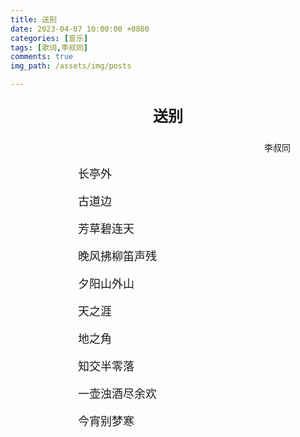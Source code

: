 ```yaml
---
title: 送别
date: 2023-04-07 10:00:00 +0800
categories: [音乐]
tags: [歌词,李叔同]
comments: true
img_path: /assets/img/posts

---
```


<p align="center" style="font-family:微软雅黑;font-size:x-large;font-weight:bold"> 送别 </p>

<p align="right" style="padding-right:4em;font-family:微软雅黑"> 李叔同 </p>

<p style="text-indent:6em;font-family:宋体;font-size:large"> 长亭外 </p>

<p style="text-indent:6em;font-family:宋体;font-size:large"> 古道边 </p>

<p style="text-indent:6em;font-family:宋体;font-size:large"> 芳草碧连天 </p>

<p style="text-indent:6em;font-family:宋体;font-size:large"> 晚风拂柳笛声残 </p>

<p style="text-indent:6em;font-family:宋体;font-size:large"> 夕阳山外山 </p>

<p style="text-indent:6em;font-family:宋体;font-size:large"> 天之涯 </p>

<p style="text-indent:6em;font-family:宋体;font-size:large"> 地之角 </p>

<p style="text-indent:6em;font-family:宋体;font-size:large"> 知交半零落 </p>

<p style="text-indent:6em;font-family:宋体;font-size:large"> 一壶浊酒尽余欢 </p>

<p style="text-indent:6em;font-family:宋体;font-size:large"> 今宵别梦寒 </p>
